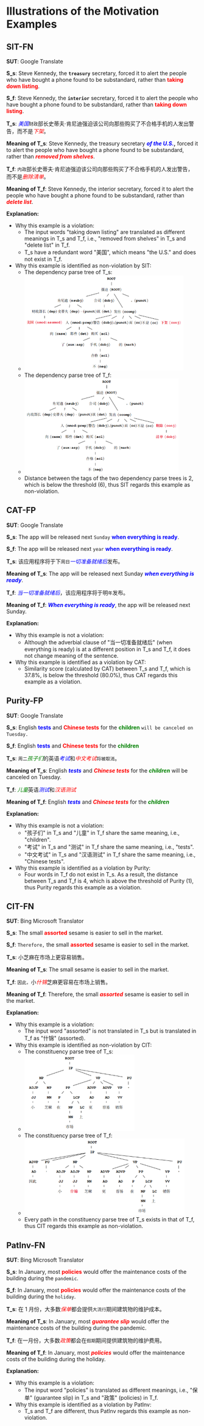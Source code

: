 # Illustrations of the Motivation Examples

## SIT-FN
**SUT**: Google Translate

**S_s**: Steve Kennedy, the **`treasury`** secretary, forced it to alert the people who have bought a phone found to be substandard, rather than **<font color=red>taking down listing</font>**.

**S_f**: Steve Kennedy, the **`interior`** secretary, forced it to alert the people who have bought a phone found to be substandard, rather than **<font color=red>taking down listing</font>**.

**T_s**: <font color=blue>*美国*</font>`财政`部长史蒂夫·肯尼迪强迫该公司向那些购买了不合格手机的人发出警告，而不是<font color=red>*下架*</font>。

**Meaning of T_s**: Steve Kennedy, the treasury secretary **<font color=blue>*of the U.S.*</font>,** forced it to alert the people who have bought a phone found to be substandard, rather than **<font color=red>*removed from shelves*</font>**.

**T_f**: `内政`部长史蒂夫·肯尼迪强迫该公司向那些购买了不合格手机的人发出警告，而不是<font color=red>*删除清单*</font>。

**Meaning of T_f**: Steve Kennedy, the interior secretary, forced it to alert the people who have bought a phone found to be substandard, rather than **<font color=red>*delete list*</font>**.

**Explanation:** 
- Why this example is a violation:
  - The input words "taking down listing" are translated as different meanings in T_s and T_f, i.e., "removed from shelves" in T_s and "delete list" in T_f.
  - T_s have a redundant word "美国", which means "the U.S." and does not exist in T_f.
- Why this example is identified as non-violation by SIT:
  - The dependency parse tree of T_s:
  - <img src="../figs/motivationExample-SIT(1).png" height = "250">
  - The dependency parse tree of T_f:
  - <img src="../figs/motivationExample-SIT(2).png" height = "250">
  - Distance between the tags of the two dependency parse trees is 2, which is below the threshold (6), thus SIT regards this example as non-violation.

## CAT-FP
**SUT**: Google Translate

**S_s**: The app will be released next `Sunday` **<font color=blue>when everything is ready</font>**.

**S_f**: The app will be released next `year` **<font color=blue>when everything is ready</font>**.

**T_s**: 该应用程序将于下`周日`<font color=blue>*一切准备就绪后*</font>发布。

**Meaning of T_s**: The app will be released next Sunday **<font color=blue>*when everything is ready*</font>**.

**T_f**: <font color=blue>*当一切准备就绪后*</font>，该应用程序将于明`年`发布。

**Meaning of T_f**: **<font color=blue>*When everything is ready*</font>**, the app will be released next Sunday.

**Explanation:**
- Why this example is not a violation:
  - Although the adverbial clause of "当一切准备就绪后" (when everything is ready) is at a different position in T_s and T_f, it does not change meaning of the sentence.
- Why this example is identified as a violation by CAT:
  - Similarity score (calculated by CAT) between T_s and T_f, which is 37.8%, is below the threshold (80.0%), thus CAT regards this example as a violation.

## Purity-FP
**SUT**: Google Translate

**S_s**: English **<font color=blue>tests</font>** and **<font color=red>Chinese tests</font>** for the **<font color=green>children</font>** `will be canceled on Tuesday.`

**S_f**: English **<font color=blue>tests</font>** and **<font color=red>Chinese tests</font>** for the **<font color=green>children</font>**

**T_s**: `周二`<font color=green>*孩子们*</font>的英语<font color=blue>*考试*</font>和<font color=red>*中文考试*</font>`将被取消`。

**Meaning of T_s**: English **<font color=blue>*tests*</font>** and **<font color=red>*Chinese tests*</font>** for the **<font color=green>*children*</font>** will be canceled on Tuesday.

**T_f**: <font color=green>*儿童*</font>英语<font color=blue>*测试*</font>和<font color=red>*汉语测试*</font>

**Meaning of T_f**: English **<font color=blue>*tests*</font>** and **<font color=red>*Chinese tests*</font>** for the **<font color=green>*children*</font>**

**Explanation:**
- Why this example is not a violation:
  - "孩子们" in T_s and "儿童" in T_f share the same meaning, i.e., "children".
  - "考试" in T_s and "测试" in T_f share the same meaning, i.e., "tests".
  - "中文考试" in T_s and "汉语测试" in T_f share the same meaning, i.e., "Chinese tests".
- Why this example is identified as a violation by Purity:
  - Four words in T_f do not exist in T_s. As a result, the distance between T_s and T_f is 4, which is above the threshold of Purity (1), thus Purity regards this example as a violation.

## CIT-FN
**SUT**: Bing Microsoft Translator

**S_s**: The small **<font color=red>assorted</font>** sesame is easier to sell in the market. 

**S_f**: `Therefore,` the small **<font color=red>assorted</font>** sesame is easier to sell in the market.

**T_s**: 小芝麻在市场上更容易销售。

**Meaning of T_s**: The small sesame is easier to sell in the market. 

**T_f**: `因此，`小<font color=red>*什锦*</font>芝麻更容易在市场上销售。

**Meaning of T_f**: Therefore, the small **<font color=red>*assorted*</font>** sesame is easier to sell in the market.

**Explanation:** 
- Why this example is a violation:
  - The input word "assorted" is not translated in T_s but is translated in T_f as "什锦" (assorted).
- Why this example is identified as non-violation by CIT:
  - The constituency parse tree of T_s:
  - <img src="../figs/motivationExample-CIT(1).png" height = "200">
  - The constituency parse tree of T_f:
  - <img src="../figs/motivationExample-CIT(2).png" height = "200">
  - Every path in the constituency parse tree of T_s exists in that of T_f, thus CIT regards this example as non-violation.

## PatInv-FN
**SUT**: Bing Microsoft Translator

**S_s**: In January, most **<font color=red>policies</font>** would offer the maintenance costs of the building during the `pandemic`. 

**S_f**: In January, most **<font color=red>policies</font>** would offer the maintenance costs of the building during the `holiday`.

**T_s**: 在 1 月份，大多数<font color=red>*保单*</font>都会提供`大流行`期间建筑物的维护成本。

**Meaning of T_s**: In January, most **<font color=red>*guarantee slip*</font>** would offer the maintenance costs of the building during the pandemic. 

**T_f**: 在一月份，大多数<font color=red>*政策*</font>都会在`假期`期间提供建筑物的维护费用。

**Meaning of T_f**: In January, most **<font color=red>*policies*</font>** would offer the maintenance costs of the building during the holiday.

**Explanation:** 
- Why this example is a violation:
  - The input word "policies" is translated as different meanings, i.e., "保单" (guarantee slip) in T_s and "政策" (policies) in T_f.
- Why this example is identified as a violation by PatInv:
  - T_s and T_f are different, thus PatInv regards this example as non-violation.
